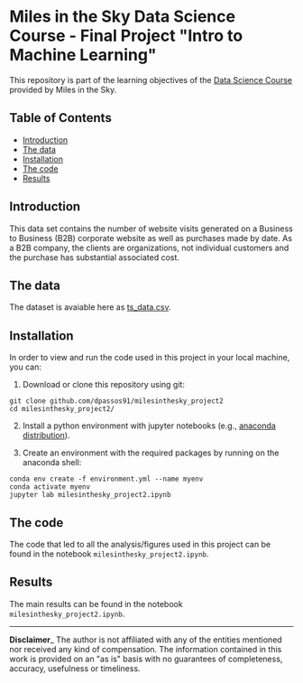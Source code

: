 # Miles in the Sky Data Science Course - Final Project "Intro to Machine Learning"

This repository is part of the learning objectives of the [Data Science Course](https://milesinthesky.education/programs-by-miles/) provided by Miles in the Sky.

## Table of Contents

- [Introduction](#introuduction)
- [The data](#the-data)
- [Installation](#installation)
- [The code](#the-code)
- [Results](#results)


## Introduction

This data set contains the number of website visits generated on a Business to Business (B2B) corporate website as well as purchases made by date. As a B2B company, the clients are organizations, not individual customers and the purchase has substantial associated cost.

## The data

The dataset is avaiable here as [ts_data.csv](https://miles-become-a-data-scientist.s3.us-east-2.amazonaws.com/J2/M7/ts_data.csv).

## Installation

In order to view and run the code used in this project in your local machine, you can:

1. Download or clone this repository using git:
```
git clone github.com/dpassos91/milesinthesky_project2
cd milesinthesky_project2/
```
2. Install a python environment with jupyter notebooks (e.g., [anaconda distribution](https://www.anaconda.com/products/individual)).

3. Create an environment with the required packages by running on the anaconda shell:
```
conda env create -f environment.yml --name myenv
conda activate myenv
jupyter lab milesinthesky_project2.ipynb
```

## The code

The code that led to all the analysis/figures used in this project can be found in the notebook `milesinthesky_project2.ipynb`.

## Results

The main results can be found in the notebook `milesinthesky_project2.ipynb`.

---
**Disclaimer**_
 The author is not affiliated with any of the entities mentioned nor received any kind of compensation. The information contained in this work is provided on an "as is" basis with no guarantees of completeness, accuracy, usefulness or timeliness.
